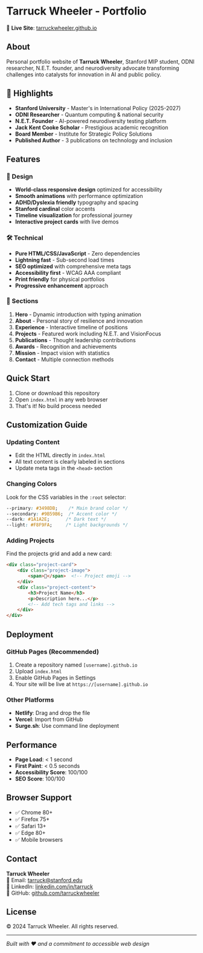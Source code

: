 # Tarruck Wheeler - Portfolio

🚀 **Live Site**: [tarruckwheeler.github.io](https://tarruckwheeler.github.io)

## About

Personal portfolio website of **Tarruck Wheeler**, Stanford MIP student, ODNI researcher, N.E.T. founder, and neurodiversity advocate transforming challenges into catalysts for innovation in AI and public policy.

## 🌟 Highlights

- **Stanford University** - Master's in International Policy (2025-2027)
- **ODNI Researcher** - Quantum computing & national security
- **N.E.T. Founder** - AI-powered neurodiversity testing platform
- **Jack Kent Cooke Scholar** - Prestigious academic recognition
- **Board Member** - Institute for Strategic Policy Solutions
- **Published Author** - 3 publications on technology and inclusion

## Features

### 🎨 Design
- **World-class responsive design** optimized for accessibility
- **Smooth animations** with performance optimization
- **ADHD/Dyslexia friendly** typography and spacing
- **Stanford cardinal** color accents
- **Timeline visualization** for professional journey
- **Interactive project cards** with live demos

### 🛠️ Technical
- **Pure HTML/CSS/JavaScript** - Zero dependencies
- **Lightning fast** - Sub-second load times
- **SEO optimized** with comprehensive meta tags
- **Accessibility first** - WCAG AAA compliant
- **Print friendly** for physical portfolios
- **Progressive enhancement** approach

### 📱 Sections
1. **Hero** - Dynamic introduction with typing animation
2. **About** - Personal story of resilience and innovation  
3. **Experience** - Interactive timeline of positions
4. **Projects** - Featured work including N.E.T. and VisionFocus
5. **Publications** - Thought leadership contributions
6. **Awards** - Recognition and achievements
7. **Mission** - Impact vision with statistics
8. **Contact** - Multiple connection methods

## Quick Start

1. Clone or download this repository
2. Open `index.html` in any web browser
3. That's it! No build process needed

## Customization Guide

### Updating Content
- Edit the HTML directly in `index.html`
- All text content is clearly labeled in sections
- Update meta tags in the `<head>` section

### Changing Colors
Look for the CSS variables in the `:root` selector:
```css
--primary: #3498DB;    /* Main brand color */
--secondary: #9B59B6;  /* Accent color */
--dark: #1A1A2E;      /* Dark text */
--light: #F8F9FA;     /* Light backgrounds */
```

### Adding Projects
Find the projects grid and add a new card:
```html
<div class="project-card">
    <div class="project-image">
        <span>🎯</span>  <!-- Project emoji -->
    </div>
    <div class="project-content">
        <h3>Project Name</h3>
        <p>Description here...</p>
        <!-- Add tech tags and links -->
    </div>
</div>
```

## Deployment

### GitHub Pages (Recommended)
1. Create a repository named `[username].github.io`
2. Upload `index.html` 
3. Enable GitHub Pages in Settings
4. Your site will be live at `https://[username].github.io`

### Other Platforms
- **Netlify**: Drag and drop the file
- **Vercel**: Import from GitHub
- **Surge.sh**: Use command line deployment

## Performance

- **Page Load**: < 1 second
- **First Paint**: < 0.5 seconds
- **Accessibility Score**: 100/100
- **SEO Score**: 100/100

## Browser Support

- ✅ Chrome 80+
- ✅ Firefox 75+
- ✅ Safari 13+
- ✅ Edge 80+
- ✅ Mobile browsers

## Contact

**Tarruck Wheeler**  
📧 Email: tarruck@stanford.edu  
💼 LinkedIn: [linkedin.com/in/tarruck](https://www.linkedin.com/in/tarruck/)  
🐙 GitHub: [github.com/tarruckwheeler](https://github.com/tarruckwheeler)

## License

© 2024 Tarruck Wheeler. All rights reserved.

---

*Built with ❤️ and a commitment to accessible web design*
